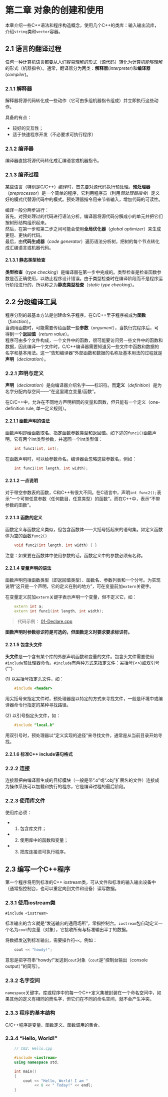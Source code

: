 # 第二章 对象的创建和使用

本章介绍一些C++语法和程序构造概念，使用几个C++的类库：输入输出流库，介绍`string`类和`vector`容器。

## 2.1 语言的翻译过程

任何一种计算机语言都要从人们容易理解的形式（源代码）转化为计算机能够理解的形式（机器指令）。通常，翻译器分为两类：**解释器**(*interpreter*)和**编译器**(*compiler*)。

### 2.1.1 解释器

解释器将源代码转化成一些动作（它可由多组机器指令组成）并立即执行这些动作。

具备的有点：

- 较好的交互性；
- 适于快速程序开发（不必要求可执行程序）

### 2.1.2 编译器

编译器直接将源代码转化成汇编语言或机器指令。

### 2.1.3 编译过程

某些语言（特别是C/C++）编译时，首先要对源代码执行预处理。**预处理器**（*preprocessor*）是一个简单的程序，它利用程序员（利用*预处理器指令*）定义好的模式代替源代码中的模式。预处理器指令用来节省输入，增加代码的可读性。

编译一般分两步进行：  
首先。对预处理过的代码进行语法分析。编译器将源代码分解成小的单元并把它们按树形结构组织起来。  
然后，在第一步和第二步之间可能会使用**全局优化器**（*global optimizer*）来生成更短、更快的代码。  
最后，由**代码生成器**（*code generator*）遍历语法分析树，把树的每个节点转化成汇编语言或机器代码。

#### 2.1.3.1 静态类型检查

**类型检查**（*type checking*）是编译器在第一步中完成的。类型检查是检查函数参数是否正确使用，以防止程序设计错误。由于类型检查时在编译阶段而不是程序运行阶段进行的，所以称之为**静态类型检查**（*static type checking*）。

## 2.2 分段编译工具

程序分割的最基本方法是创建命名子程序。在C/C++里子程序被成为**函数**（*function*）。  
当调用函数时，可能需要传给函数一些**参数**（*argument*），当执行完程序后，可得到一个**返回值**（*return value*）。  
程序可由多个文件构成，一个文件中的函数，很可能要访问另一些文件中的函数和数据，因此编译一个文件时，C/C++编译器需要知道另一些文件中函数和数据的名字和基本用法。这一“告知编译器”外部函数和数据的名称及基本用法的过程就是**声明**（*declaration*）。

### 2.2.1 声明与定义

**声明**（*declaration*）是向编译器介绍名字——标识符。而**定义**（*definition*）是为名字分配内存空间——“在这里建立变量/函数”。  

在C/C++中，允许在不同地方声明相同的变量和函数，但只能有一个定义（one-definition rule, 单一定义规则）。

#### 2.2.1.1 函数声明的语法

函数声明即给函数取名、指定函数参数类型和返回值。如下述的`func1()`函数声明，它有两个int类型参数，并返回一个int类型值：

```C++
    int func1(int, int);
```

在函数声明时，可以给参数命名。编译器会忽略这些参数名，例如：

```C++
    int func1(int length, int width);
```

#### 2.2.1.2 一点说明

对于带空参数表的函数，C和C++有很大不同。在C语言中，声明`int func2();`表示“一个可带任意参数（任何数目，任意类型）的函数”。而在C++中，表示“不带参数的函数”。

#### 2.2.1.3 函数的定义

函数定义与函数定义类似，但包含函数体——大括号括起来的语句集。如定义函数体为空的函数`func2()`

```C++
    void func2(int length, int width) { }
```

注意：如果要在函数体中使用参数的话，函数定义中的参数必须有名称。

#### 2.2.1.4 变量声明的语法

函数声明包括函数类型（即返回值类型）、函数名、参数列表和一个分号。为实现说明“这只是一个声明，它的定义在别的地方”，可在变量前加`extern`关键字。

在变量定义前加`extern`关键字表示声明一个变量，但不定义它，如：

```C++
    extern int a;
    extern int func1(int length, int width);
```

> 代码示例：
[01-Declare.cpp](https://github.com/Vuean/ThinkingInCPlusPlus/blob/master/2.%20Making%20%26%20Using%20Objects/01-Declare.cpp)

**函数声明时参数标识符是可选的，但函数定义时要求要求标识符。**

#### 2.2.1.5 包含头文件

**头文件**是一个含有某个库的外部声明函数和变量的文件。包含头文件需要使用`#include`预处理器命令。`#include`有两种方式来指定文件：尖括号(<>)或双引号("").

(1) 以尖括号指定头文件，如：

```C++
    #include <header>
```

用尖括号来指定文件时，预处理器是以特定的方式来寻找文件，一般是环境中或编译器命令行指定的某种寻找路径。

(2) 以引号指定头文件，如：

```C++
    #include "local.h"
```

用双引号时，预处理器以“定义实现的途径”来寻找文件，通常是从当前目录开始寻找。

#### 2.2.1.6 标准C++ include语句格式

### 2.2.2 连接

连接器把由编译器生成的目标模块（一般是带“.o”或“.obj”扩展名的文件）连接成为操作系统可以加载和执行的程序，它是编译过程的最后阶段。

### 2.2.3 使用库文件

使用库必须：

- 1) 包含库文件；
- 2) 使用库中的函数和变量；
- 3) 把库连接进可执行程序。

## 2.3 编写一个C++程序

第一个程序将用到标准的C++ iostream类，可从文件和标准的输入输出设备中（通常指控制台，也可以重定向到文件和设备）读写数据。

### 2.3.1 使用iostream类

`#include <iostream>`

标准输出的含义就是“发送输出的通用场所”，常指控制台。`iostream`包自动定义一个名为`cout`的变量（对象），它接收所有与标准输出半丁的数据。

将数据发送到标准输出，需要操作符`<<`。例如：

```C++
    cout << "howdy!";
```

意思是把字符串“howdy!”发送到`cout`对象（`cout`是“控制台输出（console output）”的简写）。

### 2.3.2 名字空间

`namespace`关键字。库或程序中的每一个C++定义集被封装在一个命名空间中，如果其他的定义有相同的而名字，但它们在不同的命名空间，就不会产生冲突。

### 2.3.3 程序的基本结构

C/C++程序是变量、函数定义、函数调用的集合。

### 2.3.4 “Hello, World!”

```C++
    // C02: Hello.cpp

    #include <iostream>
    using namespace std;

    int main() 
    {
        cout << "Hello, World! I am "
             << 8 << " Today!" << endl;
    }
```

